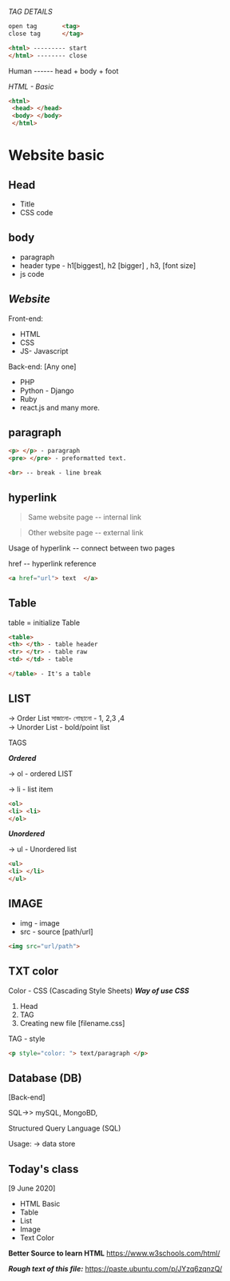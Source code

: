 *TAG DETAILS*

```html
open tag       <tag>
close tag      </tag>

<html> --------- start
</html> -------- close
```

Human ------ head + body + foot


*HTML - Basic*

```html
<html>
 <head> </head>
 <body> </body>    
 </html>
```

# Website basic

Head
-----------------
* Title
* CSS code


body
-------------
* paragraph
* header type - h1[biggest], h2 [bigger] , h3,  [font size]
* js code


***Website***
---
Front-end:
* HTML
* CSS
* JS- Javascript

Back-end:
[Any one]
* PHP
* Python - Django
* Ruby
* react.js and many more.


**paragraph**
---
```html
<p> </p> - paragraph
<pre> </pre> - preformatted text.

<br> -- break - line break
```

**hyperlink**
---
> Same website page -- internal link

> Other website page -- external link

Usage of hyperlink -- connect between two pages

href -- hyperlink reference

```html
<a href="url"> text  </a>
```



**Table**
---
table = initialize Table
```html
<table>
<th> </th> - table header
<tr> </tr> - table raw
<td> </td> - table

</table> - It's a table
```

**LIST**
---
-> Order List সাজানো- গোছানো - 1, 2,3 ,4  
-> Unorder List - bold/point list

TAGS

***Ordered***

-> ol - ordered LIST

-> li - list item
```html
<ol>
<li> <li>
</ol>
```

***Unordered***

-> ul - Unordered list

```html
<ul>
<li> </li>
</ul>
```

**IMAGE**
---
* img - image
* src - source [path/url]

```html
<img src="url/path">
```

**TXT color**
---
Color - CSS (Cascading Style Sheets)
***Way of use CSS***
1. Head
2. TAG
3. Creating new file [filename.css]

TAG - style
```html
<p style="color: "> text/paragraph </p>
```

**Database (DB)**
---
[Back-end]

SQL->> mySQL, MongoBD,

Structured Query Language (SQL)

Usage:
-> data store


**Today's class**
---
[9 June 2020]
* HTML Basic
* Table
* List
* Image
* Text Color

**Better Source to learn HTML**
https://www.w3schools.com/html/

***Rough text of this file:***
https://paste.ubuntu.com/p/JYzq6zqnzQ/
